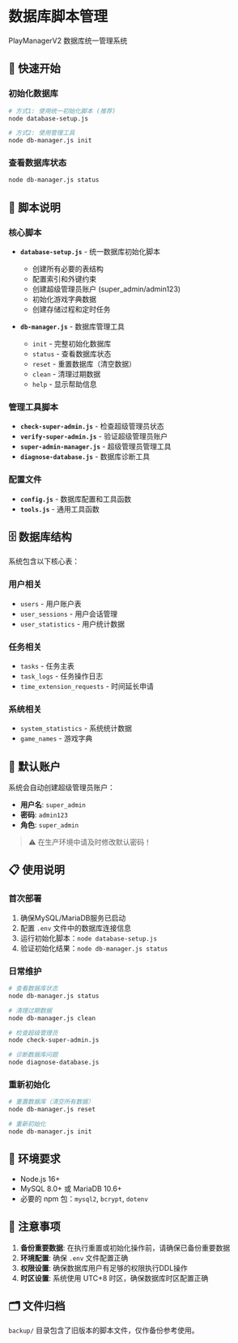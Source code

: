 # 数据库脚本管理

PlayManagerV2 数据库统一管理系统

## 🚀 快速开始

### 初始化数据库
```bash
# 方式1: 使用统一初始化脚本 (推荐)
node database-setup.js

# 方式2: 使用管理工具
node db-manager.js init
```

### 查看数据库状态
```bash
node db-manager.js status
```

## 📁 脚本说明

### 核心脚本
- **`database-setup.js`** - 统一数据库初始化脚本
  - 创建所有必要的表结构
  - 配置索引和外键约束
  - 创建超级管理员账户 (super_admin/admin123)
  - 初始化游戏字典数据
  - 创建存储过程和定时任务

- **`db-manager.js`** - 数据库管理工具
  - `init` - 完整初始化数据库
  - `status` - 查看数据库状态
  - `reset` - 重置数据库（清空数据）
  - `clean` - 清理过期数据
  - `help` - 显示帮助信息

### 管理工具脚本
- **`check-super-admin.js`** - 检查超级管理员状态
- **`verify-super-admin.js`** - 验证超级管理员账户
- **`super-admin-manager.js`** - 超级管理员管理工具
- **`diagnose-database.js`** - 数据库诊断工具

### 配置文件
- **`config.js`** - 数据库配置和工具函数
- **`tools.js`** - 通用工具函数

## 🗄️ 数据库结构

系统包含以下核心表：

### 用户相关
- `users` - 用户账户表
- `user_sessions` - 用户会话管理
- `user_statistics` - 用户统计数据

### 任务相关  
- `tasks` - 任务主表
- `task_logs` - 任务操作日志
- `time_extension_requests` - 时间延长申请

### 系统相关
- `system_statistics` - 系统统计数据
- `game_names` - 游戏字典

## 🔐 默认账户

系统会自动创建超级管理员账户：
- **用户名**: `super_admin`
- **密码**: `admin123`
- **角色**: `super_admin`

> ⚠️ 在生产环境中请及时修改默认密码！

## 📋 使用说明

### 首次部署
1. 确保MySQL/MariaDB服务已启动
2. 配置 `.env` 文件中的数据库连接信息
3. 运行初始化脚本：`node database-setup.js`
4. 验证初始化结果：`node db-manager.js status`

### 日常维护
```bash
# 查看数据库状态
node db-manager.js status

# 清理过期数据
node db-manager.js clean

# 检查超级管理员
node check-super-admin.js

# 诊断数据库问题
node diagnose-database.js
```

### 重新初始化
```bash
# 重置数据库（清空所有数据）
node db-manager.js reset

# 重新初始化
node db-manager.js init
```

## 🔧 环境要求

- Node.js 16+
- MySQL 8.0+ 或 MariaDB 10.6+
- 必要的 npm 包：`mysql2`, `bcrypt`, `dotenv`

## 📝 注意事项

1. **备份重要数据**: 在执行重置或初始化操作前，请确保已备份重要数据
2. **环境配置**: 确保 `.env` 文件配置正确
3. **权限设置**: 确保数据库用户有足够的权限执行DDL操作
4. **时区设置**: 系统使用 UTC+8 时区，确保数据库时区配置正确

## 🗂️ 文件归档

`backup/` 目录包含了旧版本的脚本文件，仅作备份参考使用。